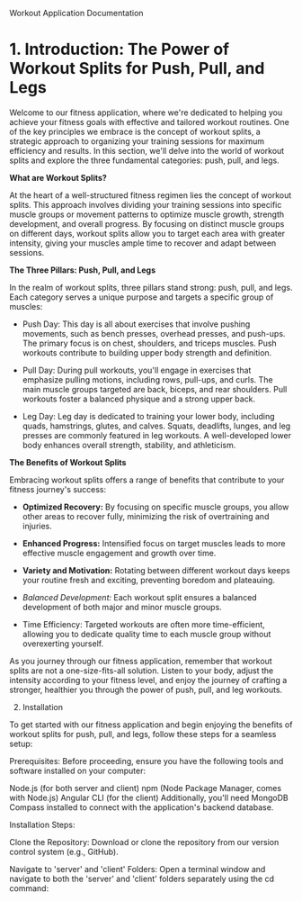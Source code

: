 Workout Application Documentation

# 1. Introduction: The Power of Workout Splits for Push, Pull, and Legs

Welcome to our fitness application, where we're dedicated to helping you achieve your fitness goals with effective and tailored workout routines. One of the key principles we embrace is the concept of workout splits, a strategic approach to organizing your training sessions for maximum efficiency and results. In this section, we'll delve into the world of workout splits and explore the three fundamental categories: push, pull, and legs.

**What are Workout Splits?**

At the heart of a well-structured fitness regimen lies the concept of workout splits. This approach involves dividing your training sessions into specific muscle groups or movement patterns to optimize muscle growth, strength development, and overall progress. By focusing on distinct muscle groups on different days, workout splits allow you to target each area with greater intensity, giving your muscles ample time to recover and adapt between sessions.

**The Three Pillars: Push, Pull, and Legs**

In the realm of workout splits, three pillars stand strong: push, pull, and legs. Each category serves a unique purpose and targets a specific group of muscles:

- Push Day: This day is all about exercises that involve pushing movements, such as bench presses, overhead presses, and push-ups. The primary focus is on chest, shoulders, and triceps muscles. Push workouts contribute to building upper body strength and definition.

- Pull Day: During pull workouts, you'll engage in exercises that emphasize pulling motions, including rows, pull-ups, and curls. The main muscle groups targeted are back, biceps, and rear shoulders. Pull workouts foster a balanced physique and a strong upper back.

- Leg Day: Leg day is dedicated to training your lower body, including quads, hamstrings, glutes, and calves. Squats, deadlifts, lunges, and leg presses are commonly featured in leg workouts. A well-developed lower body enhances overall strength, stability, and athleticism.

**The Benefits of Workout Splits**

Embracing workout splits offers a range of benefits that contribute to your fitness journey's success:

- **Optimized Recovery:** By focusing on specific muscle groups, you allow other areas to recover fully, minimizing the risk of overtraining and injuries.

- **Enhanced Progress:** Intensified focus on target muscles leads to more effective muscle engagement and growth over time.

- **Variety and Motivation:** Rotating between different workout days keeps your routine fresh and exciting, preventing boredom and plateauing.

- *Balanced Development:* Each workout split ensures a balanced development of both major and minor muscle groups.

- Time Efficiency: Targeted workouts are often more time-efficient, allowing you to dedicate quality time to each muscle group without overexerting yourself.

As you journey through our fitness application, remember that workout splits are not a one-size-fits-all solution. Listen to your body, adjust the intensity according to your fitness level, and enjoy the journey of crafting a stronger, healthier you through the power of push, pull, and leg workouts.

2. Installation

To get started with our fitness application and begin enjoying the benefits of workout splits for push, pull, and legs, follow these steps for a seamless setup:

Prerequisites:
Before proceeding, ensure you have the following tools and software installed on your computer:

Node.js (for both server and client)
npm (Node Package Manager, comes with Node.js)
Angular CLI (for the client)
Additionally, you'll need MongoDB Compass installed to connect with the application's backend database.

Installation Steps:

Clone the Repository:
Download or clone the repository from our version control system (e.g., GitHub).

Navigate to 'server' and 'client' Folders:
Open a terminal window and navigate to both the 'server' and 'client' folders separately using the cd command:

